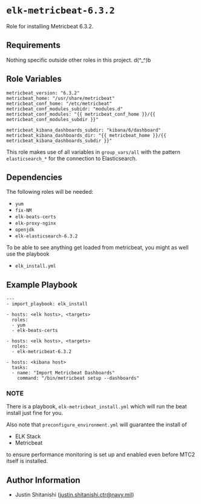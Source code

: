 `elk-metricbeat-6.3.2`
=========

Role for installing Metricbeat 6.3.2.

Requirements
------------

Nothing specific outside other roles in this project. d(^_^)b

Role Variables
--------------

```aidl
metricbeat_version: "6.3.2"
metricbeat_home: "/usr/share/metricbeat"
metricbeat_conf_home: "/etc/metricbeat"
metricbeat_conf_modules_subidr: "modules.d"
metricbeat_conf_modules: "{{ metricbeat_conf_home }}/{{ metricbeat_conf_modules_subdir }}"

metricbeat_kibana_dashboards_subdir: "kibana/6/dashboard"
metricbeat_kibana_dashboards_dir: "{{ metricbeat_home }}/{{ metricbeat_kibana_dashboards_subdir }}"
```

This role makes use of all variables in `group_vars/all` with the pattern `elasticsearch_*` for the connection to Elasticsearch.

Dependencies
------------

The following roles will be needed:
* `yum`
* `fix-NM`
* `elk-beats-certs`
* `elk-proxy-nginx`
* `openjdk`
* `elk-elasticsearch-6.3.2`

To be able to see anything get loaded from metricbeat, you might as well use the playbook
* `elk_install.yml`

Example Playbook
----------------

    ---
    - import_playbook: elk_install 

    - hosts: <elk hosts>, <targets>
      roles:
      - yum
      - elk-beats-certs
    
    - hosts: <elk hosts>, <targets>
      roles:
      - elk-metricbeat-6.3.2
    
    - hosts: <kibana host>
      tasks:
      - name: "Import Metricbeat Dashboards"
        command: "/bin/metricbeat setup --dashboards"
>
### NOTE
There is a playbook, `elk-metricbeat_install.yml` which will run the beat install just fine for you. 

Also note that `preconfigure_environment.yml` will guarantee the install of
* ELK Stack
* Metricbeat

to ensure performance monitoring is set up and enabled even before MTC2 itself is installed.

Author Information
------------------

* Justin Shitanishi (justin.shitanishi.ctr@navy.mil)
